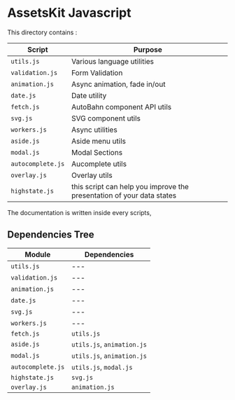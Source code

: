 # AssetsKit Javascript

This directory contains :

| Script            | Purpose                       |
|-------------------|-------------------------------|
| `utils.js`        | Various language utilities    |
| `validation.js`   | Form Validation               |
| `animation.js`    | Async animation, fade in/out  |
| `date.js`         | Date utility                  |
| `fetch.js`        | AutoBahn component API utils  |
| `svg.js`          | SVG component utils           |
| `workers.js`      | Async utilities               |
| `aside.js`        | Aside menu utils              |
| `modal.js`        | Modal Sections                |
| `autocomplete.js` | Aucomplete utils              |
| `overlay.js`      | Overlay utils                 |
| `highstate.js`    | this script can help you improve the presentation of your data states |


The documentation is written inside every scripts,

## Dependencies Tree


| Module            | Dependencies               |
|-------------------|----------------------------|
| `utils.js`        | ---                        |
| `validation.js`   | ---                        |
| `animation.js`    | ---                        |
| `date.js`         | ---                        |
| `svg.js`          | ---                        |
| `workers.js`      | ---                        |
| `fetch.js`        | `utils.js`                 |
| `aside.js`        | `utils.js`, `animation.js` |
| `modal.js`        | `utils.js`, `animation.js` |
| `autocomplete.js` | `utils.js`, `modal.js`     |
| `highstate.js`    | `svg.js`                   |
| `overlay.js`      | `animation.js`             |